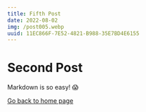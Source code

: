 ```yaml
---
title: Fifth Post
date: 2022-08-02
img: /post005.webp
uuid: 11EC866F-7E52-4821-B988-35E7BD4E6155
---
```


# Second Post

Markdown is so easy! :scream:

[Go back to home page](/)
